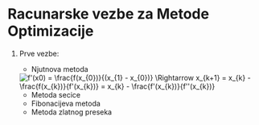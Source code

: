 # Racunarske vezbe za Metode Optimizacije

1. Prve vezbe:
	* Njutnova metoda
	<img src="https://latex.codecogs.com/gif.latex?f'(x0)&space;=&space;\frac{f(x_{0})}{(x_{1}&space;-&space;x_{0})}&space;\Rightarrow&space;x_{k&plus;1}&space;=&space;x_{k}&space;-&space;\frac{f(x_{k})}{f'(x_{k})}&space;=&space;x_{k}&space;-&space;\frac{f'(x_{k})}{f''(x_{k})}" title="f'(x0) = \frac{f(x_{0})}{(x_{1} - x_{0})} \Rightarrow x_{k+1} = x_{k} - \frac{f(x_{k})}{f'(x_{k})} = x_{k} - \frac{f'(x_{k})}{f''(x_{k})}" />
	
	* Metoda secice
	* Fibonacijeva metoda
	* Metoda zlatnog preseka
